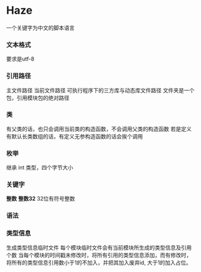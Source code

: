 # Haze
一个关键字为中文的脚本语言

### 文本格式
要求是utf-8 

### 引用路径
主文件路径
当前文件路径
可执行程序下的三方库与动态库文件路径
文件夹是一个包，引用模块包的绝对路径

### 类
有父类的话，也只会调用当前类的构造函数，不会调用父类的构造函数
若是定义有默认长类数组的话，有定义无参构造函数的话会挨个调用

### 枚举
继承 int 类型，四个字节大小

### 关键字
**整数** **整数32** 32位有符号整数

### 语法


### 类型信息
生成类型信息临时文件
每个模块临时文件会有当前模块所生成的类型信息及引用个数
当每个模块的时间戳未修改时，将所有引用的类型信息添加，而有修改时，将所有的类型信息引用数小于1的不加入，并把其加入废弃id, 大于1的加入占位。